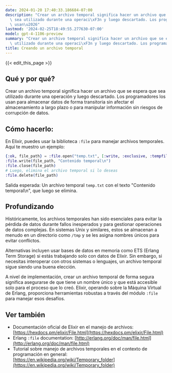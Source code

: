 ```yaml
---
date: 2024-01-20 17:40:33.186684-07:00
description: "Crear un archivo temporal significa hacer un archivo que se espera que\
  \ sea utilizado durante una operaci\xF3n y luego descartado. Los programadores los\
  \ usan\u2026"
lastmod: '2024-02-25T18:49:55.277630-07:00'
model: gpt-4-1106-preview
summary: "Crear un archivo temporal significa hacer un archivo que se espera que sea\
  \ utilizado durante una operaci\xF3n y luego descartado. Los programadores los usan\u2026"
title: Creando un archivo temporal
---
```


{{< edit_this_page >}}

## Qué y por qué?
Crear un archivo temporal significa hacer un archivo que se espera que sea utilizado durante una operación y luego descartado. Los programadores los usan para almacenar datos de forma transitoria sin afectar el almacenamiento a largo plazo o para manipular información sin riesgos de corrupción de datos.

## Cómo hacerlo:

En Elixir, puedes usar la biblioteca `:file` para manejar archivos temporales. Aquí te muestro un ejemplo:

```elixir
{:ok, file_path} = :file.open("temp.txt", [:write, :exclusive, :tempfile])
:file.write(file_path, "Contenido temporal\n")
:file.close(file_path)
# Luego, elimina el archivo temporal si lo deseas
:file.delete(file_path)
```

Salida esperada: Un archivo temporal `temp.txt` con el texto "Contenido temporal\n", que luego se elimina.

## Profundizando

Históricamente, los archivos temporales han sido esenciales para evitar la pérdida de datos durante fallos inesperados y para gestionar operaciones de datos complejas. En sistemas Unix y similares, estos se almacenan a menudo en un directorio como `/tmp` y se les asigna nombres únicos para evitar conflictos.

Alternativas incluyen usar bases de datos en memoria como ETS (Erlang Term Storage) si estás trabajando solo con datos de Elixir. Sin embargo, si necesitas interoperar con otros sistemas o lenguajes, un archivo temporal sigue siendo una buena elección.

A nivel de implementación, crear un archivo temporal de forma segura significa asegurarse de que tiene un nombre único y que está accesible solo para el proceso que lo creó. Elixir, operando sobre la Máquina Virtual de Erlang, proporciona herramientas robustas a través del módulo `:file` para manejar esos desafíos.

## Ver también

- Documentación oficial de Elixir en el manejo de archivos: [https://hexdocs.pm/elixir/File.html](https://hexdocs.pm/elixir/File.html)
- Erlang `:file` documentation: [http://erlang.org/doc/man/file.html](http://erlang.org/doc/man/file.html)
- Tutorial sobre manejo de archivos temporales en el contexto de programación en general: [https://en.wikipedia.org/wiki/Temporary_folder](https://en.wikipedia.org/wiki/Temporary_folder)
